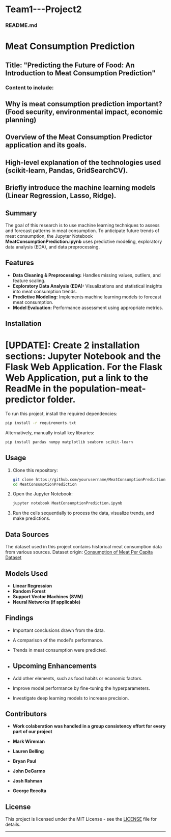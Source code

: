 # Team1---Project2

### README.md

# Meat Consumption Prediction

## Title: "Predicting the Future of Food: An Introduction to Meat Consumption Prediction"
### Content to include:
## Why is meat consumption prediction important? (Food security, environmental impact, economic planning)
## Overview of the Meat Consumption Predictor application and its goals.
## High-level explanation of the technologies used (scikit-learn, Pandas, GridSearchCV).
## Briefly introduce the machine learning models (Linear Regression, Lasso, Ridge).

## Summary

The goal of this research is to use machine learning techniques to assess and forecast patterns in meat consumption. To anticipate future trends of meat consumption, the Jupyter Notebook **MeatConsumptionPrediction.ipynb** uses predictive modeling, exploratory data analysis (EDA), and data preprocessing.

## Features

- **Data Cleaning & Preprocessing:** Handles missing values, outliers, and feature scaling.
- **Exploratory Data Analysis (EDA):** Visualizations and statistical insights into meat consumption trends.
- **Predictive Modeling:** Implements machine learning models to forecast meat consumption.
- **Model Evaluation:** Performance assessment using appropriate metrics.

## Installation

# [UPDATE]: Create 2 installation sections: Jupyter Notebook and the Flask Web Application. For the Flask Web Application, put a link to the ReadMe in the population-meat-predictor folder.

To run this project, install the required dependencies:

```bash
pip install -r requirements.txt
```

Alternatively, manually install key libraries:

```bash
pip install pandas numpy matplotlib seaborn scikit-learn
```

## Usage

1. Clone this repository:

   ```bash
   git clone https://github.com/yourusername/MeatConsumptionPrediction.git
   cd MeatConsumptionPrediction
   ```

2. Open the Jupyter Notebook:

   ```bash
   jupyter notebook MeatConsumptionPrediction.ipynb
   ```

3. Run the cells sequentially to process the data, visualize trends, and make predictions.

## Data Sources

The dataset used in this project contains historical meat consumption data from various sources. Dataset origin: [Consumption of Meat Per Capita Dataset](Consumption%20of%20meat%20per%20capita.csv)


## Models Used

- **Linear Regression**
- **Random Forest**
- **Support Vector Machines (SVM)**
- **Neural Networks (if applicable)**

## Findings

- Important conclusions drawn from the data.
- A comparison of the model's performance.
- Trends in meat consumption were predicted.

- ## Upcoming Enhancements

- Add other elements, such as food habits or economic factors.
- Improve model performance by fine-tuning the hyperparameters.
- Investigate deep learning models to increase precision.

## Contributors

- **Work colaberation was handled in a group consistency effort for every part of our project** 

- **Mark Wireman** 
- **Lauren Belling**
- **Bryan Paul** 
- **John DeGarmo**
- **Josh Rahman**
- **George Recolta**

## License

This project is licensed under the MIT License - see the [LICENSE](LICENSE) file for details.

---




